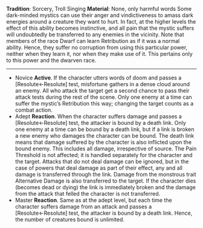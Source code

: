 **Tradition**: Sorcery, Troll Singing 
**Material**: None, only harmful words
Some dark-minded mystics can use their anger and vindictiveness to amass dark energies around a creature they want to hurt. In fact, at the higher levels the effect of this ability becomes instinctive, and all pain that the mystic suffers will undoubtedly be transferred to any enemies in the vicinity.
Note that members of the race Dwarf can learn Retribution as if it was a normal ability. Hence, they suffer no corruption from using this particular power, neither when they learn it, nor when they make use of it. This pertains only to this power and the dwarven race.

---
- Novice **Active**. If the character utters words of doom and passes a [Resolute←Resolute] test, misfortune gathers in a dense cloud around an enemy. All who attack the target get a second chance to pass their attack tests during the rest of the scene. Only one enemy at a time can suffer the mystic’s Retribution this way; changing the target counts as a combat action.
- Adept **Reaction**. When the character suffers damage and passes a [Resolute←Resolute] test, the attacker is bound by a death link. Only one enemy at a time can be bound by a death link, but if a link is broken a new enemy who damages the character can be bound. The death link means that damage suffered by the character is also inflicted upon the bound enemy. This includes all damage, irrespective of source. The Pain Threshold is not affected; it is handled separately for the character and the target. Attacks that do not deal damage can be ignored, but in the case of powers that deal damage as part of their effect, any and all damage is transferred through the link. Damage from the monstrous trait Alternative Damage is also transferred to the target. If the character dies (becomes dead or dying) the link is immediately broken and the damage from the attack that felled the character is not transferred.
- Master **Reaction**. Same as at the adept level, but each time the character suffers damage from an attack and passes a [Resolute←Resolute] test, the attacker is bound by a death link. Hence, the number of creatures bound is unlimited.